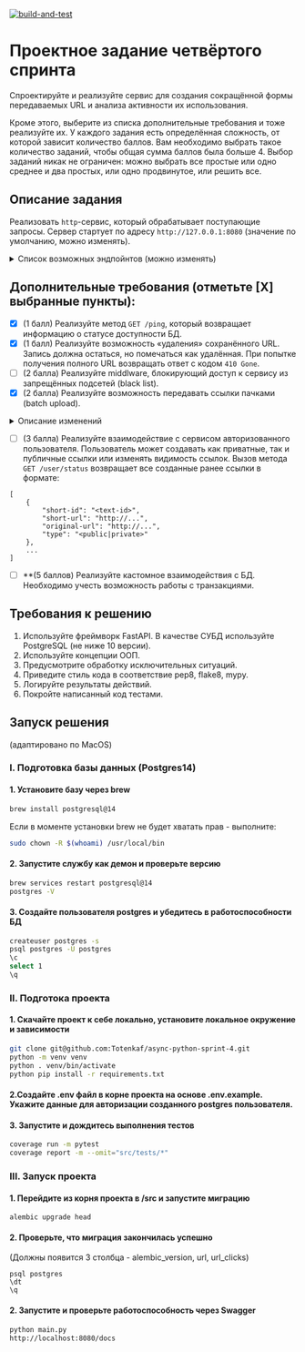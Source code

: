 [![build-and-test](https://github.com/Totenkaf/async-python-sprint-4/actions/workflows/app-testing.yml/badge.svg?branch=main)](https://github.com/Totenkaf/async-python-sprint-4/actions/workflows/app-testing.yml)
# Проектное задание четвёртого спринта

Спроектируйте и реализуйте сервис для создания сокращённой формы передаваемых URL и анализа активности их использования.

Кроме этого, выберите из списка дополнительные требования и тоже реализуйте их. У каждого задания есть определённая сложность, от которой зависит количество баллов. Вам необходимо выбрать такое количество заданий, чтобы общая сумма баллов была больше 4. Выбор заданий никак не ограничен: можно выбрать все простые или одно среднее и два простых, или одно продвинутое, или решить все.

## Описание задания

Реализовать `http`-сервис, который обрабатывает поступающие запросы. Сервер стартует по адресу `http://127.0.0.1:8080` (значение по умолчанию, можно изменять).

<details>
<summary> Список возможных эндпойнтов (можно изменять) </summary>

1. Получить сокращённый вариант переданного URL.

```python
POST /
```

Метод принимает в теле запроса строку URL для сокращения и возвращает ответ с кодом `201`.

2. Вернуть оригинальный URL.

```python
GET /<shorten-url-id>
```

Метод принимает в качестве параметра идентификатор сокращённого URL и возвращает ответ с кодом `307` и оригинальным URL в заголовке `Location`.

3. Вернуть статус использования URL.

```python
GET /<shorten-url-id>/status?[full-info]&[max-result=10]&[offset=0]
```

Метод принимает в качестве параметра идентификатор сокращённого URL и возвращает информацию о количестве переходов, совершенных по ссылке.

В ответе может содержаться как общее количество совершенных переходов, так и дополнительная детализированная информация о каждом переходе (наличие **query**-параметра **full-info** и параметров пагинации):
- дата и время перехода/использования ссылки;
- информация о клиенте, выполнившем запрос;

</details>


## Дополнительные требования (отметьте [Х] выбранные пункты):

- [x] (1 балл) Реализуйте метод `GET /ping`, который возвращает информацию о статусе доступности БД.
- [x] (1 балл) Реализуйте возможность «удаления» сохранённого URL. Запись должна остаться, но помечаться как удалённая. При попытке получения полного URL возвращать ответ с кодом `410 Gone`.
- [ ] (2 балла) Реализуйте middlware, блокирующий доступ к сервису из запрещённых подсетей (black list).
- [x] (2 балла) Реализуйте возможность передавать ссылки пачками (batch upload).

<details>
<summary> Описание изменений </summary>

- Метод `POST /shorten` принимает в теле запроса список URL в формате:

```python
[
    {
        "original-url": "<URL-for-shorten>"
    },
    ...
]

```
... и возвращает данные в следующем формате:

```python
[
    {
        "short-id": "<shoten-id>",
        "short-url": "http://...",
    },
    ...
]
```
</details>


- [ ] (3 балла) Реализуйте взаимодействие с сервисом авторизованного пользователя. Пользователь может создавать как приватные, так и публичные ссылки или изменять видимость ссылок. Вызов метода `GET /user/status` возвращает все созданные ранее ссылки в формате:

```
[
    {
        "short-id": "<text-id>",
        "short-url": "http://...",
        "original-url": "http://...",
        "type": "<public|private>"
    },
    ...
]
```

- [ ] **(5 баллов) Реализуйте кастомное взаимодействия с БД. Необходимо учесть возможность работы с транзакциями.


## Требования к решению

1. Используйте фреймворк FastAPI. В качестве СУБД используйте PostgreSQL (не ниже 10 версии).
2. Используйте концепции ООП.
3. Предусмотрите обработку исключительных ситуаций.
4. Приведите стиль кода в соответствие pep8, flake8, mypy.
5. Логируйте результаты действий.
6. Покройте написанный код тестами.


## Запуск решения
(адаптировано по MacOS)

### I. Подготовка базы данных (Postgres14)
#### 1. Установите базу через brew
~~~bash
brew install postgresql@14 
~~~

Если в моменте установки brew не будет хватать прав - выполните:
~~~bash
sudo chown -R $(whoami) /usr/local/bin
~~~

#### 2. Запустите службу как демон и проверьте версию
~~~bash
brew services restart postgresql@14
postgres -V
~~~

#### 3. Создайте пользователя postgres и убедитесь в работоспособности БД
~~~bash
createuser postgres -s 
psql postgres -U postgres
\c
select 1
\q
~~~

### II. Подготока проекта
#### 1. Скачайте проект к себе локально, установите локальное окружение и зависимости
~~~bash
git clone git@github.com:Totenkaf/async-python-sprint-4.git
python -m venv venv
python . venv/bin/activate
python pip install -r requirements.txt
~~~

#### 2.Создайте .env файл в корне проекта на основе .env.example. Укажите данные для авторизации созданного postgres пользователя.   

#### 3. Запустите и дождитесь выполнения тестов
~~~bash
coverage run -m pytest
coverage report -m --omit="src/tests/*"
~~~

### III. Запуск проекта
#### 1. Перейдите из корня проекта в /src и запустите миграцию
~~~
alembic upgrade head
~~~

#### 2. Проверьте, что миграция закончилась успешно
(Должны появится 3 столбца - alembic_version, url, url_clicks)
~~~
psql postgres
\dt
\q
~~~

#### 2. Запустите и проверьте работоспособность через Swagger
~~~bash
python main.py
http://localhost:8080/docs
~~~
